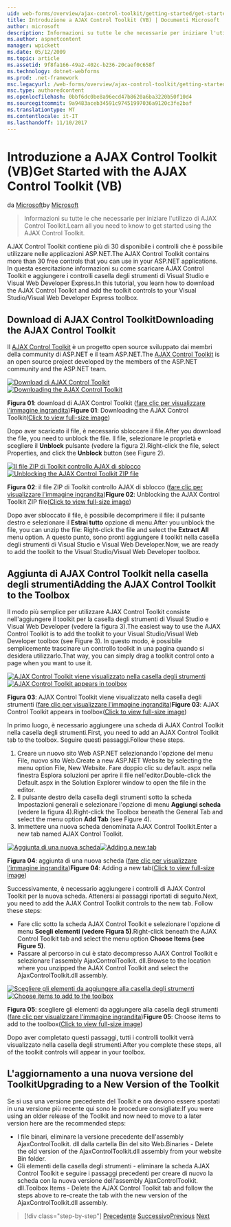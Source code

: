 ```yaml
---
uid: web-forms/overview/ajax-control-toolkit/getting-started/get-started-with-the-ajax-control-toolkit-vb
title: Introduzione a AJAX Control Toolkit (VB) | Documenti Microsoft
author: microsoft
description: Informazioni su tutte le che necessarie per iniziare l'utilizzo di AJAX Control Toolkit.
ms.author: aspnetcontent
manager: wpickett
ms.date: 05/12/2009
ms.topic: article
ms.assetid: 9f8fa166-49a2-402c-b236-20caef0c658f
ms.technology: dotnet-webforms
ms.prod: .net-framework
msc.legacyurl: /web-forms/overview/ajax-control-toolkit/getting-started/get-started-with-the-ajax-control-toolkit-vb
msc.type: authoredcontent
ms.openlocfilehash: 0bbf6dc0be8a96ecd47b8620a6ba3220b50f10d4
ms.sourcegitcommit: 9a9483aceb34591c97451997036a9120c3fe2baf
ms.translationtype: MT
ms.contentlocale: it-IT
ms.lasthandoff: 11/10/2017
---
```

<a name="get-started-with-the-ajax-control-toolkit-vb"></a><span data-ttu-id="16db5-103">Introduzione a AJAX Control Toolkit (VB)</span><span class="sxs-lookup"><span data-stu-id="16db5-103">Get Started with the AJAX Control Toolkit (VB)</span></span>
====================
<span data-ttu-id="16db5-104">da [Microsoft](https://github.com/microsoft)</span><span class="sxs-lookup"><span data-stu-id="16db5-104">by [Microsoft](https://github.com/microsoft)</span></span>

> <span data-ttu-id="16db5-105">Informazioni su tutte le che necessarie per iniziare l'utilizzo di AJAX Control Toolkit.</span><span class="sxs-lookup"><span data-stu-id="16db5-105">Learn all you need to know to get started using the AJAX Control Toolkit.</span></span>


<span data-ttu-id="16db5-106">AJAX Control Toolkit contiene più di 30 disponibile i controlli che è possibile utilizzare nelle applicazioni ASP.NET.</span><span class="sxs-lookup"><span data-stu-id="16db5-106">The AJAX Control Toolkit contains more than 30 free controls that you can use in your ASP.NET applications.</span></span> <span data-ttu-id="16db5-107">In questa esercitazione informazioni su come scaricare AJAX Control Toolkit e aggiungere i controlli casella degli strumenti di Visual Studio e Visual Web Developer Express.</span><span class="sxs-lookup"><span data-stu-id="16db5-107">In this tutorial, you learn how to download the AJAX Control Toolkit and add the toolkit controls to your Visual Studio/Visual Web Developer Express toolbox.</span></span>

## <a name="downloading-the-ajax-control-toolkit"></a><span data-ttu-id="16db5-108">Download di AJAX Control Toolkit</span><span class="sxs-lookup"><span data-stu-id="16db5-108">Downloading the AJAX Control Toolkit</span></span>

<span data-ttu-id="16db5-109">Il [AJAX Control Toolkit](http://devexpress.com/act) è un progetto open source sviluppato dai membri della community di ASP.NET e il team ASP.NET.</span><span class="sxs-lookup"><span data-stu-id="16db5-109">The [AJAX Control Toolkit](http://devexpress.com/act) is an open source project developed by the members of the ASP.NET community and the ASP.NET team.</span></span>


<span data-ttu-id="16db5-110">[![Download di AJAX Control Toolkit](get-started-with-the-ajax-control-toolkit-vb/_static/image1.jpg)](get-started-with-the-ajax-control-toolkit-vb/_static/image1.png)</span><span class="sxs-lookup"><span data-stu-id="16db5-110">[![Downloading the AJAX Control Toolkit](get-started-with-the-ajax-control-toolkit-vb/_static/image1.jpg)](get-started-with-the-ajax-control-toolkit-vb/_static/image1.png)</span></span>

<span data-ttu-id="16db5-111">**Figura 01**: download di AJAX Control Toolkit ([fare clic per visualizzare l'immagine ingrandita](get-started-with-the-ajax-control-toolkit-vb/_static/image2.png))</span><span class="sxs-lookup"><span data-stu-id="16db5-111">**Figure 01**: Downloading the AJAX Control Toolkit([Click to view full-size image](get-started-with-the-ajax-control-toolkit-vb/_static/image2.png))</span></span>


<span data-ttu-id="16db5-112">Dopo aver scaricato il file, è necessario sbloccare il file.</span><span class="sxs-lookup"><span data-stu-id="16db5-112">After you download the file, you need to unblock the file.</span></span> <span data-ttu-id="16db5-113">Il file, selezionare le proprietà e scegliere il **Unblock** pulsante (vedere la figura 2).</span><span class="sxs-lookup"><span data-stu-id="16db5-113">Right-click the file, select Properties, and click the **Unblock** button (see Figure 2).</span></span>


<span data-ttu-id="16db5-114">[![Il file ZIP di Toolkit controllo AJAX di sblocco](get-started-with-the-ajax-control-toolkit-vb/_static/image2.jpg)](get-started-with-the-ajax-control-toolkit-vb/_static/image3.png)</span><span class="sxs-lookup"><span data-stu-id="16db5-114">[![Unblocking the AJAX Control Toolkit ZIP file](get-started-with-the-ajax-control-toolkit-vb/_static/image2.jpg)](get-started-with-the-ajax-control-toolkit-vb/_static/image3.png)</span></span>

<span data-ttu-id="16db5-115">**Figura 02**: il file ZIP di Toolkit controllo AJAX di sblocco ([fare clic per visualizzare l'immagine ingrandita](get-started-with-the-ajax-control-toolkit-vb/_static/image4.png))</span><span class="sxs-lookup"><span data-stu-id="16db5-115">**Figure 02**: Unblocking the AJAX Control Toolkit ZIP file([Click to view full-size image](get-started-with-the-ajax-control-toolkit-vb/_static/image4.png))</span></span>


<span data-ttu-id="16db5-116">Dopo aver sbloccato il file, è possibile decomprimere il file: il pulsante destro e selezionare il **Estrai tutto** opzione di menu.</span><span class="sxs-lookup"><span data-stu-id="16db5-116">After you unblock the file, you can unzip the file: Right-click the file and select the **Extract All** menu option.</span></span> <span data-ttu-id="16db5-117">A questo punto, sono pronti aggiungere il toolkit nella casella degli strumenti di Visual Studio e Visual Web Developer.</span><span class="sxs-lookup"><span data-stu-id="16db5-117">Now, we are ready to add the toolkit to the Visual Studio/Visual Web Developer toolbox.</span></span>

## <a name="adding-the-ajax-control-toolkit-to-the-toolbox"></a><span data-ttu-id="16db5-118">Aggiunta di AJAX Control Toolkit nella casella degli strumenti</span><span class="sxs-lookup"><span data-stu-id="16db5-118">Adding the AJAX Control Toolkit to the Toolbox</span></span>

<span data-ttu-id="16db5-119">Il modo più semplice per utilizzare AJAX Control Toolkit consiste nell'aggiungere il toolkit per la casella degli strumenti di Visual Studio e Visual Web Developer (vedere la figura 3).</span><span class="sxs-lookup"><span data-stu-id="16db5-119">The easiest way to use the AJAX Control Toolkit is to add the toolkit to your Visual Studio/Visual Web Developer toolbox (see Figure 3).</span></span> <span data-ttu-id="16db5-120">In questo modo, è possibile semplicemente trascinare un controllo toolkit in una pagina quando si desidera utilizzarlo.</span><span class="sxs-lookup"><span data-stu-id="16db5-120">That way, you can simply drag a toolkit control onto a page when you want to use it.</span></span>


<span data-ttu-id="16db5-121">[![AJAX Control Toolkit viene visualizzato nella casella degli strumenti](get-started-with-the-ajax-control-toolkit-vb/_static/image3.jpg)](get-started-with-the-ajax-control-toolkit-vb/_static/image5.png)</span><span class="sxs-lookup"><span data-stu-id="16db5-121">[![AJAX Control Toolkit appears in toolbox](get-started-with-the-ajax-control-toolkit-vb/_static/image3.jpg)](get-started-with-the-ajax-control-toolkit-vb/_static/image5.png)</span></span>

<span data-ttu-id="16db5-122">**Figura 03**: AJAX Control Toolkit viene visualizzato nella casella degli strumenti ([fare clic per visualizzare l'immagine ingrandita](get-started-with-the-ajax-control-toolkit-vb/_static/image6.png))</span><span class="sxs-lookup"><span data-stu-id="16db5-122">**Figure 03**: AJAX Control Toolkit appears in toolbox([Click to view full-size image](get-started-with-the-ajax-control-toolkit-vb/_static/image6.png))</span></span>


<span data-ttu-id="16db5-123">In primo luogo, è necessario aggiungere una scheda di AJAX Control Toolkit nella casella degli strumenti.</span><span class="sxs-lookup"><span data-stu-id="16db5-123">First, you need to add an AJAX Control Toolkit tab to the toolbox.</span></span> <span data-ttu-id="16db5-124">Seguire questi passaggi.</span><span class="sxs-lookup"><span data-stu-id="16db5-124">Follow these steps.</span></span>

1. <span data-ttu-id="16db5-125">Creare un nuovo sito Web ASP.NET selezionando l'opzione del menu File, nuovo sito Web.</span><span class="sxs-lookup"><span data-stu-id="16db5-125">Create a new ASP.NET Website by selecting the menu option File, New Website.</span></span> <span data-ttu-id="16db5-126">Fare doppio clic su default. aspx nella finestra Esplora soluzioni per aprire il file nell'editor.</span><span class="sxs-lookup"><span data-stu-id="16db5-126">Double-click the Default.aspx in the Solution Explorer window to open the file in the editor.</span></span>
2. <span data-ttu-id="16db5-127">Il pulsante destro della casella degli strumenti sotto la scheda Impostazioni generali e selezionare l'opzione di menu **Aggiungi scheda** (vedere la figura 4).</span><span class="sxs-lookup"><span data-stu-id="16db5-127">Right-click the Toolbox beneath the General Tab and select the menu option **Add Tab** (see Figure 4).</span></span>
3. <span data-ttu-id="16db5-128">Immettere una nuova scheda denominata AJAX Control Toolkit.</span><span class="sxs-lookup"><span data-stu-id="16db5-128">Enter a new tab named AJAX Control Toolkit.</span></span>


<span data-ttu-id="16db5-129">[![Aggiunta di una nuova scheda](get-started-with-the-ajax-control-toolkit-vb/_static/image4.jpg)](get-started-with-the-ajax-control-toolkit-vb/_static/image7.png)</span><span class="sxs-lookup"><span data-stu-id="16db5-129">[![Adding a new tab](get-started-with-the-ajax-control-toolkit-vb/_static/image4.jpg)](get-started-with-the-ajax-control-toolkit-vb/_static/image7.png)</span></span>

<span data-ttu-id="16db5-130">**Figura 04**: aggiunta di una nuova scheda ([fare clic per visualizzare l'immagine ingrandita](get-started-with-the-ajax-control-toolkit-vb/_static/image8.png))</span><span class="sxs-lookup"><span data-stu-id="16db5-130">**Figure 04**: Adding a new tab([Click to view full-size image](get-started-with-the-ajax-control-toolkit-vb/_static/image8.png))</span></span>


<span data-ttu-id="16db5-131">Successivamente, è necessario aggiungere i controlli di AJAX Control Toolkit per la nuova scheda. Attenersi ai passaggi riportati di seguito.</span><span class="sxs-lookup"><span data-stu-id="16db5-131">Next, you need to add the AJAX Control Toolkit controls to the new tab. Follow these steps:</span></span>

- <span data-ttu-id="16db5-132">Fare clic sotto la scheda AJAX Control Toolkit e selezionare l'opzione di menu **Scegli elementi (vedere Figura 5)**.</span><span class="sxs-lookup"><span data-stu-id="16db5-132">Right-click beneath the AJAX Control Toolkit tab and select the menu option **Choose Items (see Figure 5)**.</span></span>
- <span data-ttu-id="16db5-133">Passare al percorso in cui è stato decompresso AJAX Control Toolkit e selezionare l'assembly AjaxControlToolkit. dll.</span><span class="sxs-lookup"><span data-stu-id="16db5-133">Browse to the location where you unzipped the AJAX Control Toolkit and select the AjaxControlToolkit.dll assembly.</span></span>


<span data-ttu-id="16db5-134">[![Scegliere gli elementi da aggiungere alla casella degli strumenti](get-started-with-the-ajax-control-toolkit-vb/_static/image5.jpg)](get-started-with-the-ajax-control-toolkit-vb/_static/image9.png)</span><span class="sxs-lookup"><span data-stu-id="16db5-134">[![Choose items to add to the toolbox](get-started-with-the-ajax-control-toolkit-vb/_static/image5.jpg)](get-started-with-the-ajax-control-toolkit-vb/_static/image9.png)</span></span>

<span data-ttu-id="16db5-135">**Figura 05**: scegliere gli elementi da aggiungere alla casella degli strumenti ([fare clic per visualizzare l'immagine ingrandita](get-started-with-the-ajax-control-toolkit-vb/_static/image10.png))</span><span class="sxs-lookup"><span data-stu-id="16db5-135">**Figure 05**: Choose items to add to the toolbox([Click to view full-size image](get-started-with-the-ajax-control-toolkit-vb/_static/image10.png))</span></span>


<span data-ttu-id="16db5-136">Dopo aver completato questi passaggi, tutti i controlli toolkit verrà visualizzato nella casella degli strumenti.</span><span class="sxs-lookup"><span data-stu-id="16db5-136">After you complete these steps, all of the toolkit controls will appear in your toolbox.</span></span>

## <a name="upgrading-to-a-new-version-of-the-toolkit"></a><span data-ttu-id="16db5-137">L'aggiornamento a una nuova versione del Toolkit</span><span class="sxs-lookup"><span data-stu-id="16db5-137">Upgrading to a New Version of the Toolkit</span></span>

<span data-ttu-id="16db5-138">Se si usa una versione precedente del Toolkit e ora devono essere spostati in una versione più recente qui sono le procedure consigliate:</span><span class="sxs-lookup"><span data-stu-id="16db5-138">If you were using an older release of the Toolkit and now need to move to a later version here are the recommended steps:</span></span>

- <span data-ttu-id="16db5-139">I file binari, eliminare la versione precedente dell'assembly AjaxControlToolkit. dll dalla cartella Bin del sito Web.</span><span class="sxs-lookup"><span data-stu-id="16db5-139">Binaries - Delete the old version of the AjaxControlToolkit.dll assembly from your website Bin folder.</span></span>
- <span data-ttu-id="16db5-140">Gli elementi della casella degli strumenti - eliminare la scheda AJAX Control Toolkit e seguire i passaggi precedenti per creare di nuovo la scheda con la nuova versione dell'assembly AjaxControlToolkit. dll.</span><span class="sxs-lookup"><span data-stu-id="16db5-140">Toolbox Items - Delete the AJAX Control Toolkit tab and follow the steps above to re-create the tab with the new version of the AjaxControlToolkit.dll assembly.</span></span>

>[!div class="step-by-step"]
<span data-ttu-id="16db5-141">[Precedente](creating-a-custom-ajax-control-toolkit-control-extender-cs.md)
[Successivo](using-ajax-control-toolkit-controls-and-control-extenders-vb.md)</span><span class="sxs-lookup"><span data-stu-id="16db5-141">[Previous](creating-a-custom-ajax-control-toolkit-control-extender-cs.md)
[Next](using-ajax-control-toolkit-controls-and-control-extenders-vb.md)</span></span>
